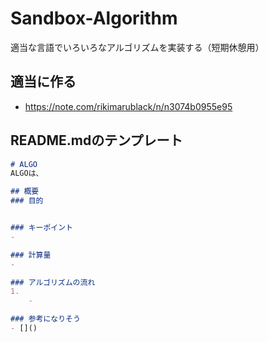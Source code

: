 # Sandbox-Algorithm
適当な言語でいろいろなアルゴリズムを実装する（短期休憩用）

## 適当に作る
- https://note.com/rikimarublack/n/n3074b0955e95


## README.mdのテンプレート
```markdown
# ALGO
ALGOは、

## 概要
### 目的


### キーポイント
- 

### 計算量
- 

### アルゴリズムの流れ
1. 
    - 

### 参考になりそう
- []()
```